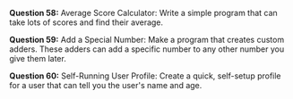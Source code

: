**Question 58:** Average Score Calculator: Write a simple program that can take lots of scores and find their average.

**Question 59:** Add a Special Number: Make a program that creates custom adders. These adders can add a specific number to any other number you give them later.

**Question 60:** Self-Running User Profile: Create a quick, self-setup profile for a user that can tell you the user's name and age.
